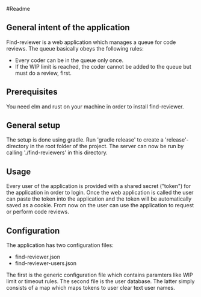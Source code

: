 #Readme
## General intent of the application
Find-reviewer is a web application which manages a queue for code reviews.
The queue basically obeys the following rules: 
 * Every coder can be in the queue only once.
 * If the WIP limit is reached, the coder cannot be added to the queue but must do a review, first.

## Prerequisites
You need elm and rust on your machine in order to install find-reviewer.

## General setup
The setup is done using gradle. Run 'gradle release' to create a 'release'-directory in the root folder
of the project. The server can now be run by calling './find-reviewers' in this directory.

## Usage
Every user of the application is provided with a shared secret ("token") for the application in order to login.
Once the web application is called the user can paste the token into the application and the 
token will be automatically saved as a cookie. From now on the user can use the application to
request or perform code reviews.

## Configuration
The application has two configuration files:
 * find-reviewer.json
 * find-reviewer-users.json

The first is the generic configuration file which contains paramters like WIP limit or timeout rules.
The second file is the user database. The latter simply consists of a map which maps tokens to user
clear text user names.
